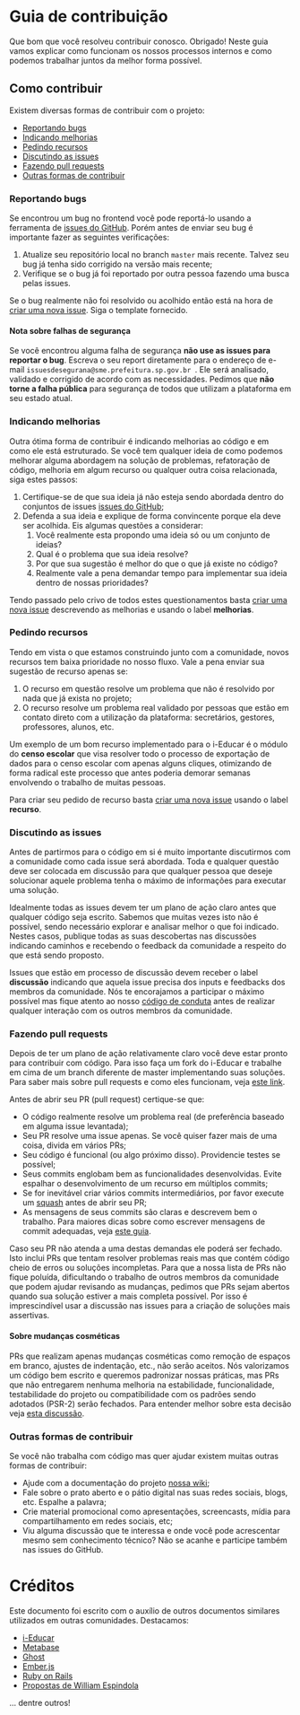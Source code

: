 # Guia de contribuição

Que bom que você resolveu contribuir conosco. Obrigado! Neste guia vamos explicar como funcionam os nossos processos internos e como
podemos trabalhar juntos da melhor forma possível.

## Como contribuir

Existem diversas formas de contribuir com o projeto:

- [Reportando bugs](#reportando-bugs)
- [Indicando melhorias](#indicando-melhorias)
- [Pedindo recursos](#pedindo-recursos)
- [Discutindo as issues](#discutindo-as-issues)
- [Fazendo pull requests](#fazendo-pull-requests)
- [Outras formas de contribuir](#outras-formas-de-contribuir)

### Reportando bugs

Se encontrou um bug no frontend você pode reportá-lo usando a ferramenta de
[issues do GitHub](https://github.com/prefeiturasp/SME-PratoAberto-API/issues). Porém antes
de enviar seu bug é importante fazer as seguintes verificações:

1. Atualize seu repositório local no branch `master` mais recente. Talvez seu
   bug já tenha sido corrigido na versão mais recente;
2. Verifique se o bug já foi reportado por outra pessoa fazendo uma busca pelas
   issues.

Se o bug realmente não foi resolvido ou acolhido então está na hora de
[criar uma nova issue](https://github.com/prefeiturasp/SME-PratoAberto-API/issues/new). 
Siga o template fornecido.
                                              
#### Nota sobre falhas de segurança

Se você encontrou alguma falha de segurança **não use as issues para reportar o
bug**. Escreva o seu report diretamente para o endereço de e-mail
`issuesdesegurana@sme.prefeitura.sp.gov.br
`. Ele será analisado, validado e corrigido de
acordo com as necessidades. Pedimos que **não torne a falha pública** para
segurança de todos que utilizam a plataforma em seu estado atual.

### Indicando melhorias

Outra ótima forma de contribuir é indicando melhorias ao código e em
como ele está estruturado. Se você tem qualquer ideia de como podemos melhorar
alguma abordagem na solução de problemas, refatoração de código, melhoria em
algum recurso ou qualquer outra coisa relacionada, siga estes passos:

1. Certifique-se de que sua ideia já não esteja sendo abordada dentro do conjuntos de issues [issues do GitHub](https://github.com/prefeiturasp/SME-PratoAberto-Frontend/issues/new);
2. Defenda a sua ideia e explique de forma convincente porque ela deve ser
   acolhida. Eis algumas questões a considerar:
   1. Você realmente esta propondo uma ideia só ou um conjunto de ideias?
   2. Qual é o problema que sua ideia resolve?
   3. Por que sua sugestão é melhor do que o que já existe no código?
   4. Realmente vale a pena demandar tempo para implementar sua ideia dentro de
      nossas prioridades?

Tendo passado pelo crivo de todos estes questionamentos basta
[criar uma nova issue](https://github.com/prefeiturasp/SME-PratoAberto-API/issues/new)
descrevendo as melhorias e usando o label **melhorias**.

### Pedindo recursos

Tendo em vista o que estamos construindo junto com a comunidade, novos recursos
tem baixa prioridade no nosso fluxo. Vale a pena enviar sua sugestão de recurso
apenas se:

1. O recurso em questão resolve um problema que não é resolvido por nada que já
   exista no projeto;
2. O recurso resolve um problema real validado por pessoas que estão em contato
   direto com a utilização da plataforma: secretários, gestores, professores,
   alunos, etc.

Um exemplo de um bom recurso implementado para o i-Educar é o módulo do **censo
escolar** que visa resolver todo o processo de exportação de dados para o censo
escolar com apenas alguns cliques, otimizando de forma radical este processo que
antes poderia demorar semanas envolvendo o trabalho de muitas pessoas.

Para criar seu pedido de recurso basta
[criar uma nova issue](https://github.com/prefeiturasp/SME-PratoAberto-API/issues/new) usando
o label **recurso**.

### Discutindo as issues

Antes de partirmos para o código em si é muito importante discutirmos com a
comunidade como cada issue será abordada. Toda e qualquer questão deve ser
colocada em discussão para que qualquer pessoa que deseje solucionar aquele
problema tenha o máximo de informações para executar uma solução.

Idealmente todas as issues devem ter um plano de ação claro antes que qualquer
código seja escrito. Sabemos que muitas vezes isto não é possível, sendo
necessário explorar e analisar melhor o que foi indicado. Nestes casos, publique
todas as suas descobertas nas discussões indicando caminhos e recebendo o
feedback da comunidade a respeito do que está sendo proposto.

Issues que estão em processo de discussão devem receber o label **discussão**
indicando que aquela issue precisa dos inputs e feedbacks dos membros da
comunidade. Nós te encorajamos a participar o máximo possível mas fique atento
ao nosso [código de conduta](https://github.com/prefeiturasp/SME-PratoAberto-API/blob/master/CODEOFCONDUCT.md) antes de realizar qualquer
interação com os outros membros da comunidade.

### Fazendo pull requests

Depois de ter um plano de ação relativamente claro você deve estar pronto para
contribuir com código. Para isso faça um fork do i-Educar e trabalhe em cima de
um branch diferente de master implementando suas soluções. Para saber mais sobre
pull requests e como eles funcionam, veja
[este link](https://help.github.com/articles/about-pull-requests/).

Antes de abrir seu PR (pull request) certique-se que:

- O código realmente resolve um problema real (de preferência baseado em alguma
  issue levantada);
- Seu PR resolve uma issue apenas. Se você quiser fazer mais de uma coisa,
  divida em vários PRs;
- Seu código é funcional (ou algo próximo disso). Providencie testes se
  possível;
- Seus commits englobam bem as funcionalidades desenvolvidas. Evite espalhar o
  desenvolvimento de um recurso em múltiplos commits;
- Se for inevitável criar vários commits intermediários, por favor execute um
  [squash](https://git-scm.com/book/pt-br/v1/Ferramentas-do-Git-Reescrevendo-o-Hist%C3%B3rico#Achatando-um-Commit)
  antes de abrir seu PR;
- As mensagens de seus commits são claras e descrevem bem o trabalho. Para
  maiores dicas sobre como escrever mensagens de commit adequadas, veja
  [este guia](https://chris.beams.io/posts/git-commit/).

Caso seu PR não atenda a uma destas demandas ele poderá ser fechado. Isto inclui
PRs que tentam resolver problemas reais mas que contém código cheio de erros ou
soluções incompletas. Para que a nossa lista de PRs não fique poluída,
dificultando o trabalho de outros membros da comunidade que podem ajudar
revisando as mudanças, pedimos que PRs sejam abertos quando sua solução estiver
a mais completa possível. Por isso é imprescindível usar a discussão nas issues
para a criação de soluções mais assertivas.

#### Sobre mudanças cosméticas

PRs que realizam apenas mudanças cosméticas como remoção de espaços em branco,
ajustes de indentação, etc., não serão aceitos. Nós valorizamos um código bem
escrito e queremos padronizar nossas práticas, mas PRs que não entregarem
nenhuma melhoria na estabilidade, funcionalidade, testabilidade do projeto ou
compatibilidade com os padrões sendo adotados (PSR-2) serão fechados. Para
entender melhor sobre esta decisão veja
[esta discussão](https://github.com/rails/rails/pull/13771#issuecomment-32746700).

### Outras formas de contribuir

Se você não trabalha com código mas quer ajudar existem muitas outras
formas de contribuir:

- Ajude com a documentação do projeto [nossa wiki](https://github.com/prefeiturasp/SME-PratoAberto-Frontend/wiki);
- Fale sobre o prato aberto e o pátio digital nas suas redes sociais, blogs, etc. Espalhe a palavra;
- Crie material promocional como apresentações, screencasts, mídia para
  compartilhamento em redes sociais, etc;
- Viu alguma discussão que te interessa e onde você pode acrescentar mesmo sem
  conhecimento técnico? Não se acanhe e participe também nas issues do GitHub.

# Créditos

Este documento foi escrito com o auxílio de outros documentos similares
utilizados em outras comunidades. Destacamos:

- [i-Educar](https://github.com/portabilis/i-educar/blob/master/CONTRIBUTING.md)
- [Metabase](https://github.com/metabase/metabase/blob/master/docs/contributing.md)
- [Ghost](https://docs.ghost.org/v1/docs/contributing)
- [Ember.js](https://github.com/emberjs/ember.js/blob/master/CONTRIBUTING.md)
- [Ruby on Rails](https://github.com/rails/rails/blob/master/CONTRIBUTING.md)
- [Propostas de William Espindola](https://github.com/portabilis/i-educar/issues/201)

... dentre outros!

